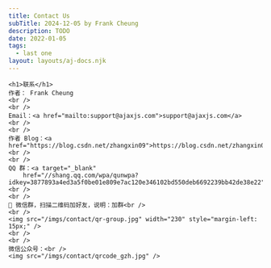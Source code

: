 ```yaml
---
title: Contact Us
subTitle: 2024-12-05 by Frank Cheung
description: TODO
date: 2022-01-05
tags:
  - last one
layout: layouts/aj-docs.njk
---
```

    <h1>联系</h1>
    作者： Frank Cheung
    <br />
    <br />
    Email：<a href="mailto:support@ajaxjs.com">support@ajaxjs.com</a>
    <br />
    <br />
    作者 Blog：<a href="https://blog.csdn.net/zhangxin09">https://blog.csdn.net/zhangxin09</a>
    <br />
    <br />
    QQ 群：<a target="_blank"
        href="//shang.qq.com/wpa/qunwpa?idkey=3877893a4ed3a5f0be01e809e7ac120e346102bd550deb6692239bb42de38e22">3150067</a>
    <br />
    <br />
    💬 微信群，扫描二维码加好友，说明：加群<br />
    <br />
    <img src="/imgs/contact/qr-group.jpg" width="230" style="margin-left: 15px;" />
    <br />
    <br />
    微信公众号：<br />
    <img src="/imgs/contact/qrcode_gzh.jpg" />